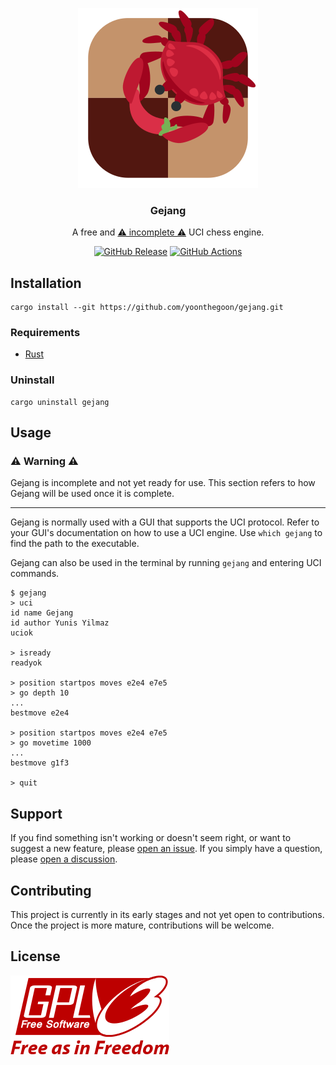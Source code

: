<!--suppress HtmlDeprecatedAttribute -->
<div align="center">

![Gejang Logo][gejang-logo]

### Gejang

A free and <ins>⚠️ incomplete ⚠️</ins> UCI chess engine.

[![GitHub Release][github-release]][latest-release]
[![GitHub Actions][github-actions-workflow-status]][github-actions]

</div>

## Installation

```shell
cargo install --git https://github.com/yoonthegoon/gejang.git
```

### Requirements

- [Rust][rust-install]

### Uninstall

```shell
cargo uninstall gejang
```

## Usage

### ⚠️ Warning ⚠️

Gejang is incomplete and not yet ready for use.
This section refers to how Gejang will be used once it is complete.

---

Gejang is normally used with a GUI that supports the UCI protocol.
Refer to your GUI's documentation on how to use a UCI engine.
Use `which gejang` to find the path to the executable.

Gejang can also be used in the terminal by running `gejang` and entering UCI commands.

```shell
$ gejang
> uci
id name Gejang
id author Yunis Yilmaz
uciok

> isready
readyok

> position startpos moves e2e4 e7e5
> go depth 10
...
bestmove e2e4

> position startpos moves e2e4 e7e5
> go movetime 1000
...
bestmove g1f3

> quit
```

## Support

If you find something isn't working or doesn't seem right, or want to suggest a new feature,
please [open an issue][new-issue].
If you simply have a question, please [open a discussion][new-discussion].

## Contributing

This project is currently in its early stages and not yet open to contributions.
Once the project is more mature, contributions will be welcome.

## License

[![GNU GPLv3][gnu-gplv3]][license]


[gejang-logo]: /assets/logo.svg

[github-release]: https://img.shields.io/github/v/release/yoonthegoon/gejang?include_prereleases

[latest-release]: https://github.com/yoonthegoon/gejang/releases/latest

[github-actions-workflow-status]: https://img.shields.io/github/actions/workflow/status/yoonthegoon/gejang/rust.yml

[github-actions]: https://github.com/yoonthegoon/gejang/actions

[rust-install]: https://www.rust-lang.org/tools/install

[new-issue]: https://github.com/yoonthegoon/gejang/issues/new/choose

[new-discussion]: https://github.com/yoonthegoon/gejang/discussions/new/choose

[gnu-gplv3]: /assets/gpl-v3-logo.svg

[license]: LICENSE

